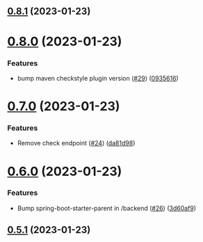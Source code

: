 ## [0.8.1](https://github.com/bcgov/nr-spar-backend/compare/v0.8.0...v0.8.1) (2023-01-23)



# [0.8.0](https://github.com/bcgov/nr-spar-backend/compare/v0.7.0...v0.8.0) (2023-01-23)


### Features

* bump maven checkstyle plugin version ([#29](https://github.com/bcgov/nr-spar-backend/issues/29)) ([0935616](https://github.com/bcgov/nr-spar-backend/commit/09356160f781d91bb215092d1004ee2e239e0ea3))



# [0.7.0](https://github.com/bcgov/nr-spar-backend/compare/v0.6.0...v0.7.0) (2023-01-23)


### Features

* Remove check endpoint ([#24](https://github.com/bcgov/nr-spar-backend/issues/24)) ([da81d98](https://github.com/bcgov/nr-spar-backend/commit/da81d988915b2ccbea7c9887b7d81dc47196e531))



# [0.6.0](https://github.com/bcgov/nr-spar-backend/compare/v0.5.1...v0.6.0) (2023-01-23)


### Features

* Bump spring-boot-starter-parent in /backend ([#26](https://github.com/bcgov/nr-spar-backend/issues/26)) ([3d60af9](https://github.com/bcgov/nr-spar-backend/commit/3d60af906f2f0d630d3294103ee590ef4f074038))



## [0.5.1](https://github.com/bcgov/nr-spar-backend/compare/v0.5.0...v0.5.1) (2023-01-23)



